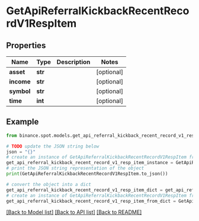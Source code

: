 # GetApiReferralKickbackRecentRecordV1RespItem


## Properties

Name | Type | Description | Notes
------------ | ------------- | ------------- | -------------
**asset** | **str** |  | [optional] 
**income** | **str** |  | [optional] 
**symbol** | **str** |  | [optional] 
**time** | **int** |  | [optional] 

## Example

```python
from binance.spot.models.get_api_referral_kickback_recent_record_v1_resp_item import GetApiReferralKickbackRecentRecordV1RespItem

# TODO update the JSON string below
json = "{}"
# create an instance of GetApiReferralKickbackRecentRecordV1RespItem from a JSON string
get_api_referral_kickback_recent_record_v1_resp_item_instance = GetApiReferralKickbackRecentRecordV1RespItem.from_json(json)
# print the JSON string representation of the object
print(GetApiReferralKickbackRecentRecordV1RespItem.to_json())

# convert the object into a dict
get_api_referral_kickback_recent_record_v1_resp_item_dict = get_api_referral_kickback_recent_record_v1_resp_item_instance.to_dict()
# create an instance of GetApiReferralKickbackRecentRecordV1RespItem from a dict
get_api_referral_kickback_recent_record_v1_resp_item_from_dict = GetApiReferralKickbackRecentRecordV1RespItem.from_dict(get_api_referral_kickback_recent_record_v1_resp_item_dict)
```
[[Back to Model list]](../README.md#documentation-for-models) [[Back to API list]](../README.md#documentation-for-api-endpoints) [[Back to README]](../README.md)


